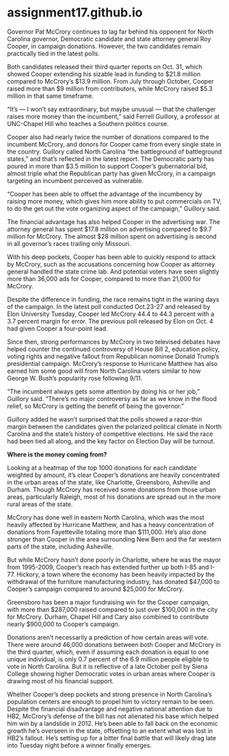 # assignment17.github.io

Governor Pat McCrory continues to lag far behind his opponent for North Carolina governor, Democratic candidate and state attorney general Roy Cooper, in campaign donations.  However, the two candidates remain practically tied in the latest polls.  

Both candidates released their third quarter reports on Oct. 31, which showed Cooper extending his sizable lead in funding to $21.8 million compared to McCrory’s $13.9 million.  From July through October, Cooper raised more than $9 million from contributors, while McCrory raised $5.3 million in that same timeframe.  

“It’s — I won’t say extraordinary, but maybe unusual — that the challenger raises more money than the incumbent,” said Ferrell Guillory, a professor at UNC-Chapel Hill who teaches a Southern politics course.  

Cooper also had nearly twice the number of donations compared to the incumbent McCrory, and donors for Cooper came from every single state in the country.  Guillory called North Carolina “the battleground of battleground states,” and that’s reflected in the latest report.  The Democratic party has poured in more than $3.5 million to support Cooper’s gubernatorial bid, almost triple what the Republican party has given McCrory, in a campaign targeting an incumbent perceived as vulnerable.  

“Cooper has been able to offset the advantage of the incumbency by raising more money, which gives him more ability to put commercials on TV, to do the get out the vote organizing aspect of the campaign,” Guillory said.  

The financial advantage has also helped Cooper in the advertising war.  The attorney general has spent $17.8 million on advertising compared to $9.7 million for McCrory.  The almost $28 million spent on advertising is second in all governor’s races trailing only Missouri. 

With his deep pockets, Cooper has been able to quickly respond to attack by McCrory, such as the accusations concerning how Cooper as attorney general handled the state crime lab.  And potential voters have seen slightly more than 36,000 ads for Cooper, compared to more than 21,000 for McCrory.  

Despite the difference in funding, the race remains tight in the waning days of the campaign.  In the latest poll conducted Oct.23-27 and released by Elon University Tuesday, Cooper led McCrory 44.4 to 44.3 percent with a 3.7 percent margin for error.  The previous poll released by Elon on Oct. 4 had given Cooper a four-point lead.  

Since then, strong performances by McCrory in two televised debates have helped counter the continued controversy of House Bill 2, education policy, voting rights and negative fallout from Republican nominee Donald Trump’s presidential campaign.  McCrory’s response to Hurricane Matthew has also earned him some good will from North Carolina voters similar to how George W. Bush’s popularity rose following 9/11.  

“The incumbent always gets some attention by doing his or her job,” Guillory said. “There’s no major controversy as far as we know in the flood relief, so McCrory is getting the benefit of being the governor.”  

Guillory added he wasn’t surprised that the polls showed a razor-thin margin between the candidates given the polarized political climate in North Carolina and the state’s history of competitive elections.  He said the race had been tied all along, and the key factor on Election Day will be turnout.  

<b>Where is the money coming from?</b>  

Looking at a heatmap of the top 1000 donations for each candidate weighted by amount, it’s clear Cooper’s donations are heavily concentrated in the urban areas of the state, like Charlotte, Greensboro, Asheville and Durham.  Though McCrory has received some donations from those urban areas, particularly Raleigh, most of his donations are spread out in the more rural areas of the state.  

McCrory has done well in eastern North Carolina, which was the most heavily affected by Hurricane Matthew, and has a heavy concentration of donations from Fayetteville totaling more than $111,000.  He’s also done stronger than Cooper in the area surrounding New Bern and the far western parts of the state, including Asheville.  

But while McCrory hasn’t done poorly in Charlotte, where he was the mayor from 1995-2009, Cooper’s reach has extended further up both I-85 and I-77.  Hickory, a town where the economy has been heavily impacted by the withdrawal of the furniture manufacturing industry, has donated $47,000 to Cooper’s campaign compared to around $25,000 for McCrory.  

Greensboro has been a major fundraising win for the Cooper campaign, with more than $287,000 raised compared to just over $100,000 in the city for McCrory.  Durham, Chapel Hill and Cary also combined to contribute nearly $900,000 to Cooper’s campaign.  

Donations aren’t necessarily a prediction of how certain areas will vote.  There were around 46,000 donations between both Cooper and McCrory in the third quarter, which, even if assuming each donation is equal to one unique individual, is only 0.7 percent of the 6.9 million people eligible to vote in North Carolina.  But it is reflective of a late October poll by Siena College showing higher Democratic votes in urban areas where Cooper is drawing most of his financial support.  

Whether Cooper’s deep pockets and strong presence in North Carolina’s population centers are enough to propel him to victory remain to be seen.  Despite the financial disadvantage and negative national attention due to HB2, McCrory’s defense of the bill has not alienated his base which helped him win by a landslide in 2012.  He’s been able to fall back on the economic growth he’s overseen in the state, offsetting to an extent what was lost in HB2’s fallout.  He’s setting up for a bitter final battle that will likely drag late into Tuesday night before a winner finally emerges.  
